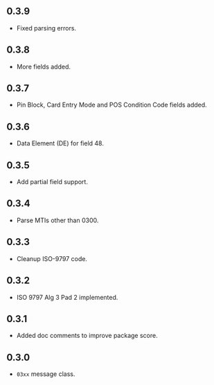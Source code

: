 ## 0.3.9

* Fixed parsing errors.

## 0.3.8

* More fields added.

## 0.3.7

* Pin Block, Card Entry Mode and POS Condition Code fields added.
## 0.3.6

* Data Element (DE) for field 48.

## 0.3.5

* Add partial field support.

## 0.3.4

* Parse MTIs other than 0300.

## 0.3.3

* Cleanup ISO-9797 code.

## 0.3.2

* ISO 9797 Alg 3 Pad 2 implemented.

## 0.3.1

* Added doc comments to improve package score.

## 0.3.0

* `03xx` message class.
